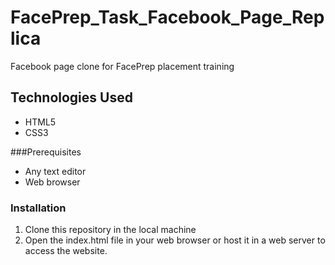 # FacePrep_Task_Facebook_Page_Replica
Facebook page clone for FacePrep placement training

## Technologies Used
- HTML5
- CSS3


###Prerequisites
- Any text editor
- Web browser

### Installation
1. Clone this repository in the local machine
2. Open the index.html file in your web browser or host it in a web server to access the website.



